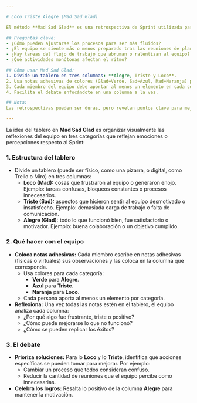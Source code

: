```yaml
---

# Loco Triste Alegre (Mad Sad Glad)

El método **Mad Sad Glad** es una retrospectiva de Sprint utilizada para explorar los bloqueadores del proceso, factores de estrés y el estado emocional del equipo tras un Sprint. Ayuda a Scrum Masters y líderes ágiles a identificar barreras que afectan la productividad y moral del equipo.

## Preguntas clave:
- ¿Cómo pueden ajustarse los procesos para ser más fluidos?
- ¿El equipo se siente más o menos preparado tras las reuniones de planificación?
- ¿Hay tareas del flujo de trabajo que abruman o ralentizan al equipo?
- ¿Qué actividades monótonas afectan el ritmo?

## Cómo usar Mad Sad Glad:
1. Divide un tablero en tres columnas: **Alegre, Triste y Loco**.
2. Usa notas adhesivas de colores (Glad=Verde, Sad=Azul, Mad=Naranja) para categorizar elementos.
3. Cada miembro del equipo debe aportar al menos un elemento en cada columna.
4. Facilita el debate enfocándote en una columna a la vez.

## Nota:
Las retrospectivas pueden ser duras, pero revelan puntos clave para mejorar. También es útil permitir charlas informales que no queden registradas.

---
```


La idea del tablero en **Mad Sad Glad** es organizar visualmente las reflexiones del equipo en tres categorías que reflejan emociones o percepciones respecto al Sprint:

### 1. **Estructura del tablero**
- Divide un tablero (puede ser físico, como una pizarra, o digital, como Trello o Miro) en tres columnas:
  - **Loco (Mad):** cosas que frustraron al equipo o generaron enojo. Ejemplo: tareas confusas, bloqueos constantes o procesos innecesarios.
  - **Triste (Sad):** aspectos que hicieron sentir al equipo desmotivado o insatisfecho. Ejemplo: demasiada carga de trabajo o falta de comunicación.
  - **Alegre (Glad):** todo lo que funcionó bien, fue satisfactorio o motivador. Ejemplo: buena colaboración o un objetivo cumplido.

### 2. **Qué hacer con el equipo**
- **Coloca notas adhesivas:** Cada miembro escribe en notas adhesivas (físicas o virtuales) sus observaciones y las coloca en la columna que corresponda. 
  - Usa colores para cada categoría: 
    - **Verde** para **Alegre**.
    - **Azul** para **Triste**.
    - **Naranja** para **Loco**.
  - Cada persona aporta al menos un elemento por categoría.
- **Reflexiona:** Una vez todas las notas estén en el tablero, el equipo analiza cada columna:
  - ¿Por qué algo fue frustrante, triste o positivo?
  - ¿Cómo puede mejorarse lo que no funcionó?
  - ¿Cómo se pueden replicar los éxitos?

### 3. **El debate**
- **Prioriza soluciones:** Para lo **Loco** y lo **Triste**, identifica qué acciones específicas se pueden tomar para mejorar. Por ejemplo:
  - Cambiar un proceso que todos consideran confuso.
  - Reducir la cantidad de reuniones que el equipo percibe como innecesarias.
- **Celebra los logros:** Resalta lo positivo de la columna **Alegre** para mantener la motivación.
